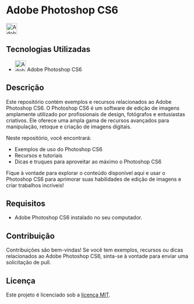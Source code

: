 <!DOCTYPE html>
<html>
<body>
  <h1>Adobe Photoshop CS6</h1>
  
  <img src="https://example.com/photoshop-cs6-icon.png" alt="Adobe Photoshop CS6 Icon" style="width:30px;height:30px;">

  
  <h2>Tecnologias Utilizadas</h2>
  <ul>
    <li><img src="https://example.com/photoshop-cs6-icon.png" alt="Adobe Photoshop CS6 Icon" style="width:30px;height:30px;">
Adobe Photoshop CS6</li>
  </ul>
  
  <h2>Descrição</h2>
  <p>Este repositório contém exemplos e recursos relacionados ao Adobe Photoshop CS6. O Photoshop CS6 é um software de edição de imagens amplamente utilizado por profissionais de design, fotógrafos e entusiastas criativos. Ele oferece uma ampla gama de recursos avançados para manipulação, retoque e criação de imagens digitais.</p>
  
  <p>Neste repositório, você encontrará:</p>
  <ul>
    <li>Exemplos de uso do Photoshop CS6</li>
    <li>Recursos e tutoriais</li>
    <li>Dicas e truques para aproveitar ao máximo o Photoshop CS6</li>
  </ul>
  
  <p>Fique à vontade para explorar o conteúdo disponível aqui e usar o Photoshop CS6 para aprimorar suas habilidades de edição de imagens e criar trabalhos incríveis!</p>
  
  <h2>Requisitos</h2>
  <ul>
    <li>Adobe Photoshop CS6 instalado no seu computador.</li>
  </ul>
  
  <h2>Contribuição</h2>
  <p>Contribuições são bem-vindas! Se você tem exemplos, recursos ou dicas relacionados ao Adobe Photoshop CS6, sinta-se à vontade para enviar uma solicitação de pull.</p>
  
  <h2>Licença</h2>
  <p>Este projeto é licenciado sob a <a href="LICENSE">licença MIT</a>.</p>
</body>

</html>
